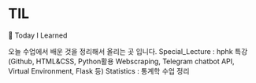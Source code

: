 # TIL
:eyes: Today I Learned

오늘 수업에서 배운 것을 정리해서 올리는 곳 입니다.
Special_Lecture : hphk 특강 (Github, HTML&CSS, Python활용 Webscraping, Telegram chatbot API, Virtual Environment, Flask 등)
Statistics : 통계학 수업 정리
